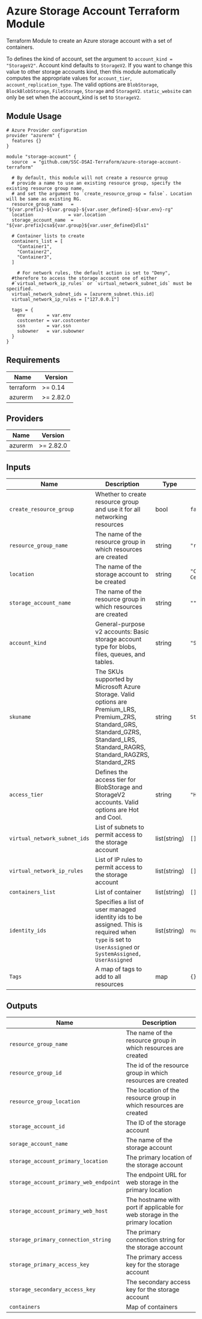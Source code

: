 # Azure Storage Account Terraform Module

Terraform Module to create an Azure storage account with a set of containers.

To defines the kind of account, set the argument to `account_kind = "StorageV2"`. 
Account kind defaults to `StorageV2`. If you want to change this value to other storage accounts kind, then this module automatically computes the appropriate values for `account_tier`, `account_replication_type`. The valid options are `BlobStorage`, `BlockBlobStorage`, `FileStorage`, `Storage` and `StorageV2`. `static_website` can only be set when the account_kind is set to `StorageV2`.

## Module Usage

```hcl
# Azure Provider configuration
provider "azurerm" {
  features {}
}

module "storage-account" {
  source  = "github.com/SSC-DSAI-Terraform/azure-storage-account-terraform"

  # By default, this module will not create a resource group
  # provide a name to use an existing resource group, specify the existing resource group name,
  # and set the argument to `create_resource_group = false`. Location will be same as existing RG.
  resource_group_name	= "${var.prefix}-${var.group}-${var.user_defined}-${var.env}-rg"
  location             = var.location
  storage_account_name	= "${var.prefix}csa${var.group}${var.user_defined}dls1"

  # Container lists to create
  containers_list = [
    "Container1",
    "Container2",
    "Container3",
  ]

	# For network rules, the default action is set to "Deny", 
  #therefore to access the storage account one of either 
  #`virtual_network_ip_rules` or `virtual_network_subnet_ids` must be specified.
  virtual_network_subnet_ids = [azurerm_subnet.this.id]
  virtual_network_ip_rules = ["127.0.0.1"]

  tags = {
    env        = var.env
    costcenter = var.costcenter
    ssn        = var.ssn
    subowner   = var.subowner
  }
}
```

## Requirements

| Name | Version |
|------|---------|
| terraform | >= 0.14 |
| azurerm | >= 2.82.0 |

## Providers

| Name | Version |
|------|---------|
| azurerm | >= 2.82.0 |

## Inputs

Name | Description | Type | Default
---- | ----------- | ---- | -------
`create_resource_group`|Whether to create resource group and use it for all networking resources|bool| `false`
`resource_group_name`|The name of the resource group in which resources are created|string|`"rg-demo"`
`location`|The name of the storage account to be created|string| `"Canada Central"`
`storage_account_name`|The name of the resource group in which resources are created|string|`""`
`account_kind`|General-purpose v2 accounts: Basic storage account type for blobs, files, queues, and tables.|string|`"StorageV2"`
`skuname`|The SKUs supported by Microsoft Azure Storage. Valid options are Premium_LRS, Premium_ZRS, Standard_GRS, Standard_GZRS, Standard_LRS, Standard_RAGRS, Standard_RAGZRS, Standard_ZRS|string|`Standard_LRS`
`access_tier`|Defines the access tier for BlobStorage and StorageV2 accounts. Valid options are Hot and Cool.|string|`"Hot"`
`virtual_network_subnet_ids`|List of subnets to permit access to the storage account|list(string)|`[]`
`virtual_network_ip_rules`|List of IP rules to permit access to the storage account|list(string)|`[]`
`containers_list`| List of container|list(string)|`[]`
`identity_ids`| Specifies a list of user managed identity ids to be assigned. This is required when `type` is set to `UserAssigned` or `SystemAssigned, UserAssigned`|list(string)|`null`
`Tags`|A map of tags to add to all resources|map|`{}`

## Outputs

Name | Description
---- | -----------
`resource_group_name`|The name of the resource group in which resources are created
`resource_group_id`|The id of the resource group in which resources are created
`resource_group_location`|The location of the resource group in which resources are created
`storage_account_id`|The ID of the storage account
`sorage_account_name`|The name of the storage account
`storage_account_primary_location`|The primary location of the storage account
`storage_account_primary_web_endpoint`|The endpoint URL for web storage in the primary location
`storage_account_primary_web_host`|The hostname with port if applicable for web storage in the primary location
`storage_primary_connection_string`|The primary connection string for the storage account
`storage_primary_access_key`|The primary access key for the storage account
`storage_secondary_access_key`|The secondary access key for the storage account
`containers`|Map of containers